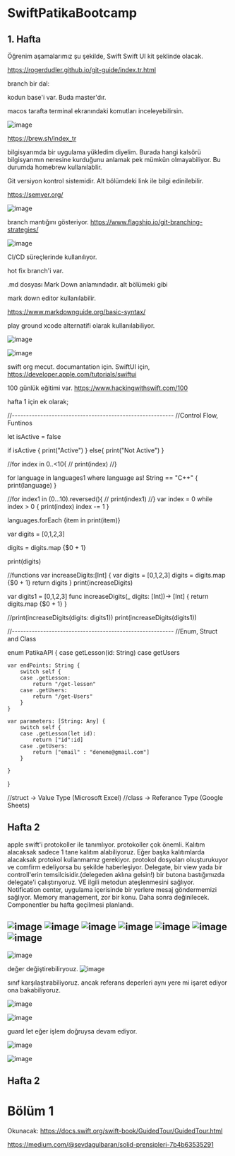 # SwiftPatikaBootcamp

## 1. Hafta 

Öğrenim aşamalarımız şu şekilde,
Swift
Swift UI kit şeklinde olacak.

https://rogerdudler.github.io/git-guide/index.tr.html

branch bir dal: 

kodun base'i var. Buda master'dır.

macos tarafta terminal ekranındaki komutları inceleyebilirsin.

![image](https://user-images.githubusercontent.com/44713722/190844253-d27e485a-b47a-40e6-bddb-c5d270f1e1fb.png)

https://brew.sh/index_tr 

bilgisyarımda bir uygulama yükledim diyelim. Burada hangi kalsörü bilgisyarımın neresine kurduğunu anlamak pek mümkün olmayabiliyor. Bu durumda homebrew kullanılablir.

Git versiyon kontrol sistemidir. Alt bölümdeki link ile bilgi edinilebilir.

https://semver.org/

![image](https://user-images.githubusercontent.com/44713722/190845274-fe702f29-31de-40c4-8321-cd76d2505675.png)

branch mantığını gösteriyor.
https://www.flagship.io/git-branching-strategies/  

![image](https://user-images.githubusercontent.com/44713722/190845451-bf96c253-3709-458c-9fa4-ac95afdcda83.png)

CI/CD süreçlerinde kullanılıyor. 

hot fix branch'i var.

.md dosyası Mark Down anlamındadır. alt bölümeki gibi 

mark down editor kullanılabilir.

https://www.markdownguide.org/basic-syntax/ 

play ground xcode alternatifi olarak kullanılabiliyor.

![image](https://user-images.githubusercontent.com/44713722/190847381-81d34005-fcf9-4024-b756-f9bd942dc38d.png)

![image](https://user-images.githubusercontent.com/44713722/190847903-18cd8829-43c6-4eb3-a051-64f84c3b5b47.png)

swift org mecut. documantation için.
SwiftUI için, 
https://developer.apple.com/tutorials/swiftui

100 günlük eğitimi var.
https://www.hackingwithswift.com/100


hafta 1 için ek olarak;

//---------------------------------------------------------
//Control Flow, Funtinos

let isActive = false

if isActive {
    print("Active")
}
else{
    print("Not Active")
}

//for index in 0..&lt;10{
//    print(index)
//}

for language in languages1 where language as! String == "C++" {
    print(language)
}

//for index1 in (0...10).reversed(){
//    print(index1)
//}
var index = 0
while index &gt; 0 {
    print(index)
    index -= 1
}

languages.forEach {item in print(item)}

var digits = [0,1,2,3]

digits = digits.map {$0 + 1}

print(digits)

//functions
var increaseDigits:[Int] {
    var digits = [0,1,2,3]
    digits = digits.map {$0 + 1}
    return digits
}
print(increaseDigits)


var digits1 = [0,1,2,3]
func increaseDigits(_ digits: [Int])-&gt; [Int] {
    return digits.map {$0 + 1}
}

//print(increaseDigits(digits: digits1))
print(increaseDigits(digits1))


//---------------------------------------------------------
//Enum, Struct and Class

enum PatikaAPI {
    case getLesson(id: String)
    case getUsers
    
    var endPoints: String {
        switch self {
        case .getLesson:
            return "/get-lesson"
        case .getUsers: 
            return "/get-Users"
        }
    }
    
    var parameters: [String: Any] {
        switch self {
        case .getLesson(let id):
            return ["id":id]
        case .getUsers:
            return ["email" : "deneme@gmail.com"]
        }
        
    }
}

//struct -&gt; Value Type (Microsoft Excel)
//class -&gt; Referance Type (Google Sheets)

## Hafta 2 

apple swift'i protokoller ile tanımlıyor. protokoller çok önemli.
Kalıtım alacaksak sadece 1 tane kalıtım alabiliyoruz. Eğer başka kalıtımlarda alacaksak protokol kullanmamız gerekiyor.
protokol dosyoları olıuşturukuyor ve comfirm edeliyorsa bu şekilde haberleşiyor.
Delegate, bir view yada bir controll'erin temsilcisidir.(delegeden aklına gelsin!)
bir butona bastığımızda delegate'i çalıştırıyoruz. VE ilgili metodun ateşlenmesini sağlıyor. 
Notification center, uygulama içerisinde bir yerlere mesaj göndermemizi sağlıyor.
Memory management, zor bir konu. Daha sonra değinilecek.
Componentler bu hafta geçilmesi planlandı.

![image](https://user-images.githubusercontent.com/44713722/190889302-919232aa-0ae7-4a2d-b88c-e9309d2125cf.png)
![image](https://user-images.githubusercontent.com/44713722/190889144-d0635f3c-54e6-4446-98f5-7afce9a396bc.png)
![image](https://user-images.githubusercontent.com/44713722/190889212-48fb3ecf-0451-41d6-bec4-0271aa88f6e2.png)
![image](https://user-images.githubusercontent.com/44713722/190889260-9feec6bb-9259-4d9d-bf69-7e1e0a69143f.png)
![image](https://user-images.githubusercontent.com/44713722/190889350-98e0d7a2-0f83-4109-bf11-0cb3c25447dd.png)
![image](https://user-images.githubusercontent.com/44713722/190889377-d482e845-5137-4ccc-9e8e-1fb5ae9aa086.png)
![image](https://user-images.githubusercontent.com/44713722/190889382-65642ec8-cc7f-4db3-9ae8-e0619c1a3da0.png)
--------------------------------------------------------------------

![image](https://user-images.githubusercontent.com/44713722/190890143-79c089b6-941c-43b2-bf7f-888792ac0f48.png)

değer değiştirebiliryouz.
![image](https://user-images.githubusercontent.com/44713722/190890229-3931db98-df92-4a38-b349-ddea3837ff92.png)


sınıf karşılaştırabiliyoruz. ancak referans deperleri aynı yere mi işaret ediyor ona bakabiliyoruz.

![image](https://user-images.githubusercontent.com/44713722/190892362-2c038171-97b4-4c10-95c9-e6a4fb3c7303.png)

![image](https://user-images.githubusercontent.com/44713722/190892411-457e4a53-7be0-4a17-96c2-728d365a5ba4.png)

guard let eğer işlem doğruysa devam ediyor.

![image](https://user-images.githubusercontent.com/44713722/190892561-dec9bad0-bf25-451f-9c92-ac7ea510722b.png)

![image](https://user-images.githubusercontent.com/44713722/190895323-144600aa-b21c-44ef-9c94-fc4123ada544.png)

## Hafta 2
# Bölüm 1

Okunacak:
https://docs.swift.org/swift-book/GuidedTour/GuidedTour.html 

https://medium.com/@sevdagulbaran/solid-prensipleri-7b4b63535291

